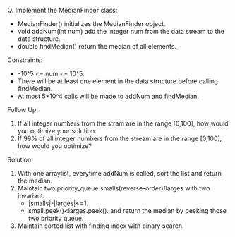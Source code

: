 Q. Implement the MedianFinder class:
  - MedianFinder() initializes the MedianFinder object.
  - void addNum(int num) add the integer num from the data stream to the data structure.
  - double findMedian() return the median of all elements. 

Constraints:
  - -10^5 <= num <= 10^5.
  - There will be at least one element in the data structure before calling findMedian.
  - At most 5*10^4 calls will be made to addNum and findMedian.

Follow Up.
  1.  If all integer numbers from the stram are in the range [0,100], how would you optimize your solution. 
  2.  If 99% of all integer numbers from the stream are in the range [0,100], how  would you optimize?

Solution. 
  1. With one arraylist, everytime addNum is called, sort the list and return the median. 
  2. Maintain two priority_queue smalls(reverse-order)/larges with two invariant. 
      -   |smalls|-|larges|<=1.
      -   small.peek()<larges.peek().
     and return the median by peeking those two priority queue.
  3. Maintain sorted list with finding index with binary search.  
